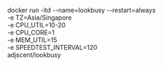 docker run -itd --name=lookbusy --restart=always \
    -e TZ=Asia/Singapore \
    -e CPU_UTIL=10-20 \
    -e CPU_CORE=1 \
    -e MEM_UTIL=15 \
    -e SPEEDTEST_INTERVAL=120 \
    adjscent/lookbusy